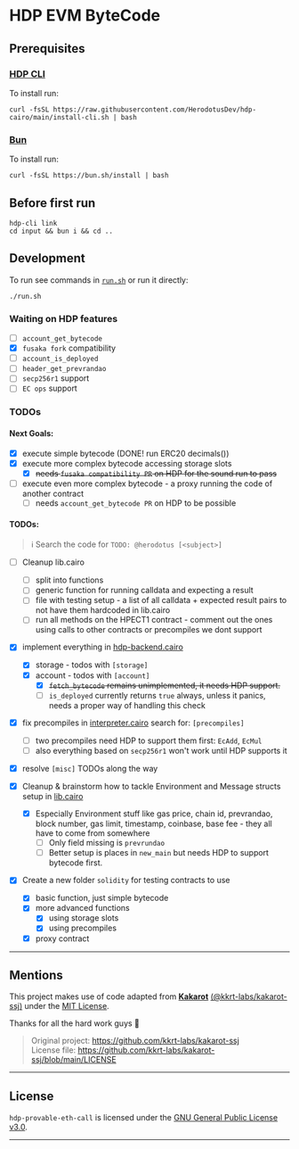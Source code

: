 # HDP EVM ByteCode

## Prerequisites

### [HDP CLI](https://github.com/HerodotusDev/hdp-cairo)

To install run:

```
curl -fsSL https://raw.githubusercontent.com/HerodotusDev/hdp-cairo/main/install-cli.sh | bash
```

### [Bun](https://bun.com/)

To install run:

```
curl -fsSL https://bun.sh/install | bash
```

## Before first run

```
hdp-cli link
cd input && bun i && cd ..
```

## Development

To run see commands in [`run.sh`](./run.sh) or run it directly:

```
./run.sh
```

### Waiting on HDP features

- [ ] `account_get_bytecode`
- [x] `fusaka fork` compatibility
- [ ] `account_is_deployed`
- [ ] `header_get_prevrandao`
- [ ] `secp256r1` support
- [ ] `EC ops` support

### TODOs

#### Next Goals:

- [x] execute simple bytecode (DONE! run ERC20 decimals())
- [x] execute more complex bytecode accessing storage slots
  - [x] ~~needs `fusaka compatibility PR` on HDP for the sound run to pass~~
- [ ] execute even more complex bytecode - a proxy running the code of another contract
  - [ ] needs `account_get_bytecode PR` on HDP to be possible

#### TODOs:

> ℹ️ Search the code for `TODO: @herodotus [<subject>]`

- [ ] Cleanup lib.cairo

  - [ ] split into functions
  - [ ] generic function for running calldata and expecting a result
  - [ ] file with testing setup - a list of all calldata + expected result pairs to not have them hardcoded in lib.cairo
  - [ ] run all methods on the HPECT1 contract - comment out the ones using calls to other contracts or precompiles we dont support

- [x] implement everything in [hdp-backend.cairo](./src/evm/hdp_backend.cairo)

  - [x] storage - todos with `[storage]`
  - [x] account - todos with `[account]`
    - [x] ~~`fetch_bytecode` remains unimplemented, it needs HDP support.~~
    - [ ] `is_deployed` currently returns `true` always, unless it panics, needs a proper way of handling this check

- [x] fix precompiles in [interpreter.cairo](./src/evm/interpreter.cairo) search for: `[precompiles]`
  - [ ] two precompiles need HDP to support them first: `EcAdd`, `EcMul`
  - [ ] also everything based on `secp256r1` won't work until HDP supports it
- [x] resolve `[misc]` TODOs along the way
- [x] Cleanup & brainstorm how to tackle Environment and Message structs setup in [lib.cairo](./src/lib.cairo)

  - [x] Especially Environment stuff like gas price, chain id, prevrandao, block number, gas limit, timestamp, coinbase, base fee - they all have to come from somewhere
    - [ ] Only field missing is `prevrundao`
    - [ ] Better setup is places in `new_main` but needs HDP to support bytecode first.

- [x] Create a new folder `solidity` for testing contracts to use
  - [x] basic function, just simple bytecode
  - [x] more advanced functions
    - [x] using storage slots
    - [x] using precompiles
  - [x] proxy contract

---

## Mentions

This project makes use of code adapted from [**Kakarot**](https://github.com/kkrt-labs) [(@kkrt-labs/kakarot-ssj)](https://github.com/kkrt-labs/kakarot-ssj) under the [MIT License](https://github.com/kkrt-labs/kakarot-ssj/blob/main/LICENSE).

Thanks for all the hard work guys 🙏

> Original project: https://github.com/kkrt-labs/kakarot-ssj  
> License file: https://github.com/kkrt-labs/kakarot-ssj/blob/main/LICENSE

---

## License

`hdp-provable-eth-call` is licensed under the [GNU General Public License v3.0](./LICENSE).

---
